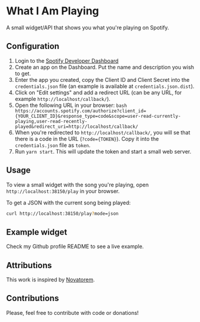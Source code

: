 # What I Am Playing

A small widget/API that shows you what you're playing on Spotify.

## Configuration

1. Login to the [Spotify Developer Dashboard](https://developer.spotify.com/dashboard/login)
2. Create an app on the Dashboard. Put the name and description you wish to get.
3. Enter the app you created, copy the Client ID and Client Secret into the `credentials.json` file (an example is available at `credentials.json.dist`).
4. Click on "Edit settings" and add a redirect URL (can be any URL, for example `http://localhost/callback/`).
5. Open the following URL in your browser: ```bash
https://accounts.spotify.com/authorize?client_id={YOUR_CLIENT_ID}&response_type=code&scope=user-read-currently-playing,user-read-recently-played&redirect_uri=http://localhost/callback/```
6. When you're redirected to `http://localhost/callback/`, you will se that there is a code in the URL (`?code={TOKEN}`). Copy it into the `credentials.json` file as `token`.
7. Run `yarn start`. This will update the token and start a small web server.

## Usage

To view a small widget with the song you're playing, open `http://localhost:38150/play` in your browser.

To get a JSON with the current song being played:

```bash
curl http://localhost:38150/play?mode=json
```

## Example widget

Check my Github profile README to see a live example.

## Attributions

This work is inspired by [Novatorem](https://github.com/novatorem/novatorem).

## Contributions

Please, feel free to contribute with code or donations!

